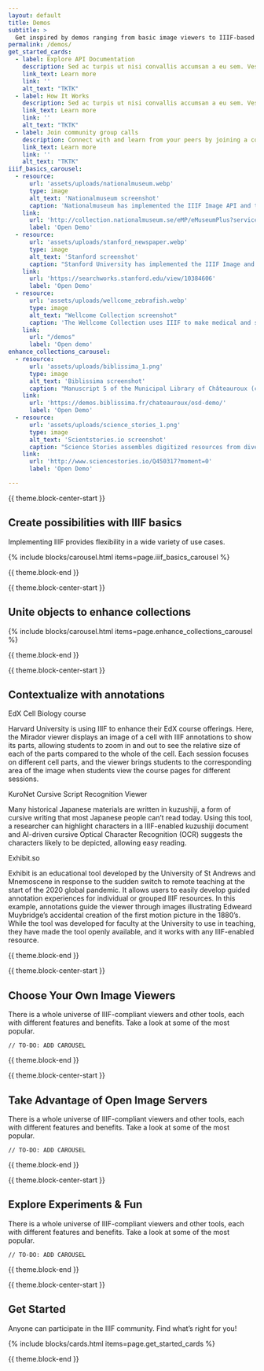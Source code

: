 ```yaml
---
layout: default
title: Demos
subtitle: >
  Get inspired by demos ranging from basic image viewers to IIIF-based machine learning character recognition built by the community.
permalink: /demos/
get_started_cards:
  - label: Explore API Documentation
    description: Sed ac turpis ut nisi convallis accumsan a eu sem. Vestibulum suscipit nisi nunc, in bibendum enim tempus sed.
    link_text: Learn more
    link: ''
    alt_text: "TKTK"
  - label: How It Works
    description: Sed ac turpis ut nisi convallis accumsan a eu sem. Vestibulum suscipit nisi nunc, in bibendum enim tempus sed.
    link_text: Learn more
    link: ''
    alt_text: "TKTK"
  - label: Join community group calls
    description: Connect with and learn from your peers by joining a community group, or by proposing a new one! Calls are open to everyone.
    link_text: Learn more
    link: ''
    alt_text: "TKTK"
iiif_basics_carousel:
  - resource:
      url: 'assets/uploads/nationalmuseum.webp'
      type: image
      alt_text: 'Nationalmuseum screenshot'
      caption: 'Nationalmuseum has implemented the IIIF Image API and the OpenSeadragon viewer, which allows smooth, deep zoom on images as well as the ability to easily switch out front end tools and back end systems.'
    link:
      url: 'http://collection.nationalmuseum.se/eMP/eMuseumPlus?service=direct/1/ResultDetailView/result.inline.lightbox.t1.collection_lightbox.$TspTitleImageLink.link&sp=13&sp=Sexhibition&sp=SfilterDefinition&sp=0&sp=2&sp=3&sp=SdetailView&sp=11&sp=Sdetail&sp=1&sp=T&sp=0&sp=Slightbox_3x4&sp=0&sp=T&sp=1#exhibitionReferences'
      label: 'Open Demo'
  - resource:
      url: 'assets/uploads/stanford_newspaper.webp'
      type: image
      alt_text: 'Stanford screenshot'
      caption: "Stanford University has implemented the IIIF Image and Presentation APIs, which allow smooth, deep zoom on images and the ability to easily switch front end tools and back end systems, plus the ability to display multi-image objects such as the newspaper shown here, and work with them across sites and tools."
    link:
      url: 'https://searchworks.stanford.edu/view/10384606'
      label: 'Open Demo'
  - resource:
      url: 'assets/uploads/wellcome_zebrafish.webp'
      type: image
      alt_text: "Wellcome Collection screenshot"
      caption: 'The Wellcome Collection uses IIIF to make medical and scientific materials available via a Mirador viewer, and to offer multiple image download sizes to users.'
    link:
      url: "/demos"
      label: 'Open demo'
enhance_collections_carousel:
  - resource:
      url: 'assets/uploads/biblissima_1.png'
      type: image
      alt_text: 'Biblissima screenshot'
      caption: "Manuscript 5 of the Municipal Library of Châteauroux (c. 1460) is a copy of the Grandes chroniques de France. At some point in history several illustrations were sadly cut from its pages and sold. Today, the manuscript is held in the digital collections of the Bibliothèque virtuelle des manuscrits médiévaux and the missing illustrations are held in the collection of the Bibliothèque nationale de France. Both institutions make their collections openly available via IIIF, allowing Biblissima, a portal for manuscript research, to digitally reunite the missing illustrations with their pages so researchers can view them as intended."
    link:
      url: 'https://demos.biblissima.fr/chateauroux/osd-demo/'
      label: 'Open Demo'
  - resource:
      url: 'assets/uploads/science_stories_1.png'
      type: image
      alt_text: 'Scientstories.io screenshot'
      caption: "Science Stories assembles digitized resources from diverse collections to highlight the research and experiences of historical and contemporary scientists. In this example, IIIF-enabled photographs from the Smithsonian Institute Archives and National Portrait Gallery (US) show physicist Chien-Shiung Wu at work, alongside videos about her work and a timeline of her career. Each resource links back to its source repository, providing opportunities for further exploration."
    link:
      url: 'http://www.sciencestories.io/Q450317?moment=0'
      label: 'Open Demo'

---
```


{{ theme.block-center-start }}

## Create possibilities with IIIF basics

Implementing IIIF provides flexibility in a wide variety of use cases.


{% include blocks/carousel.html items=page.iiif_basics_carousel %}

{{ theme.block-end }}



{{ theme.block-center-start }}

## Unite objects to enhance collections


{% include blocks/carousel.html items=page.enhance_collections_carousel %}


{{ theme.block-end }}

{{ theme.block-center-start }}

## Contextualize with annotations

EdX Cell Biology course

Harvard University is using IIIF to enhance their EdX course offerings. Here, the Mirador viewer displays an image of a cell with IIIF annotations to show its parts, allowing students to zoom in and out to see the relative size of each of the parts compared to the whole of the cell. Each session focuses on different cell parts, and the viewer brings students to the corresponding area of the image when students view the course pages for different sessions.

KuroNet Cursive Script Recognition Viewer

Many historical Japanese materials are written in kuzushiji, a form of cursive writing that most Japanese people can’t read today. Using this tool, a researcher can highlight characters in a IIIF-enabled kuzushiji document and AI-driven cursive Optical Character Recognition (OCR) suggests the characters likely to be depicted, allowing easy reading.

Exhibit.so


Exhibit is an educational tool developed by the University of St Andrews and Mnemoscene in response to the sudden switch to remote teaching at the start of the 2020 global pandemic. It allows users to easily develop guided annotation experiences for individual or grouped IIIF resources. In this example, annotations guide the viewer through images illustrating Edweard Muybridge’s accidental creation of the first motion picture in the 1880’s. While the tool was developed for faculty at the University to use in teaching, they have made the tool openly available, and it works with any IIIF-enabled resource.


{{ theme.block-end }}



{{ theme.block-center-start }}


## Choose Your Own Image Viewers

There is a whole universe of IIIF-compliant viewers and other tools, each with different features and benefits. Take a look at some of the most popular.

`// TO-DO: ADD CAROUSEL`

{{ theme.block-end }}


{{ theme.block-center-start }}

## Take Advantage of Open Image Servers

There is a whole universe of IIIF-compliant viewers and other tools, each with different features and benefits. Take a look at some of the most popular.

`// TO-DO: ADD CAROUSEL`

{{ theme.block-end }}

{{ theme.block-center-start }}

## Explore Experiments & Fun

There is a whole universe of IIIF-compliant viewers and other tools, each with different features and benefits. Take a look at some of the most popular.

`// TO-DO: ADD CAROUSEL`

{{ theme.block-end }}


{{ theme.block-center-start }}

## Get Started
Anyone can participate in the IIIF community. Find what’s right for you!

{% include blocks/cards.html items=page.get_started_cards %}

{{ theme.block-end }}

